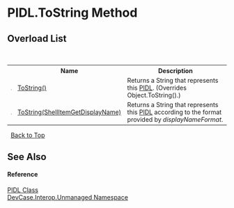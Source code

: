 # PIDL.ToString Method 
 


## Overload List
&nbsp;<table><tr><th></th><th>Name</th><th>Description</th></tr><tr><td>![Public method](media/pubmethod.gif "Public method")</td><td><a href="M_DevCase_Interop_Unmanaged_PIDL_ToString">ToString()</a></td><td>
Returns a String that represents this <a href="T_DevCase_Interop_Unmanaged_PIDL">PIDL</a>.
 (Overrides Object.ToString().)</td></tr><tr><td>![Public method](media/pubmethod.gif "Public method")</td><td><a href="M_DevCase_Interop_Unmanaged_PIDL_ToString_1">ToString(ShellItemGetDisplayName)</a></td><td>
Returns a String that represents this <a href="T_DevCase_Interop_Unmanaged_PIDL">PIDL</a> according to the format provided by *displayNameFormat*.</td></tr></table>&nbsp;
<a href="#pidl.tostring-method">Back to Top</a>

## See Also


#### Reference
<a href="T_DevCase_Interop_Unmanaged_PIDL">PIDL Class</a><br /><a href="N_DevCase_Interop_Unmanaged">DevCase.Interop.Unmanaged Namespace</a><br />